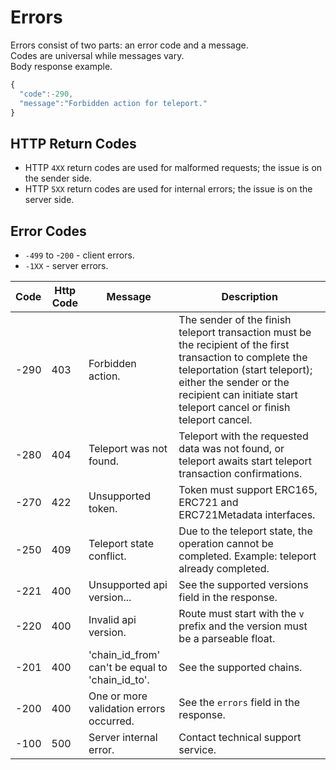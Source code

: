 # Errors

Errors consist of two parts: an error code and a message.  
Codes are universal while messages vary.  
Body response example.
```js
{
  "code":-290,
  "message":"Forbidden action for teleport."
}
```

## HTTP Return Codes
* HTTP `4XX` return codes are used for malformed requests;
  the issue is on the sender side.
* HTTP `5XX` return codes are used for internal errors; 
  the issue is on the server side.

## Error Codes  

* `-499` to -`200` - client errors.
* `-1XX` - server errors.

Code     | Http Code | Message                        | Description
---------|-----------|--------------------------------|-----
-290     | 403       | Forbidden action.              | The sender of the finish teleport transaction must be the recipient of the first transaction to complete the teleportation (start teleport); either the sender or the recipient can initiate start teleport cancel or finish teleport cancel.
-280     | 404       | Teleport was not found.        | Teleport with the requested data was not found, or teleport awaits start teleport transaction confirmations.
-270     | 422       | Unsupported token.             | Token must support ERC165, ERC721 and ERC721Metadata interfaces.
-250     | 409       | Teleport state conflict.       | Due to the teleport state, the operation cannot be completed. Example: teleport already completed.
-221     | 400       | Unsupported api version...     | See the supported versions field in the response.
-220     | 400       | Invalid api version.           | Route must start with the `v` prefix and the version must be a parseable float.
-201     | 400       | 'chain_id_from' can't be equal to 'chain_id_to'. | See the supported chains.
-200     | 400       | One or more validation errors occurred. | See the `errors` field in the response.
-100     | 500       | Server internal error.         | Contact technical support service.
